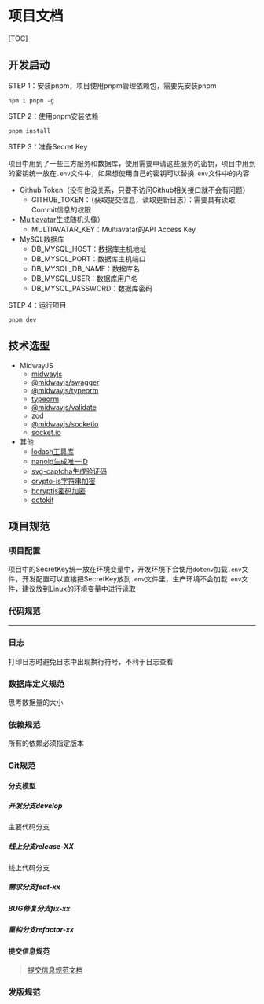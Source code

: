 # 项目文档

[TOC]

## 开发启动

STEP 1：安装pnpm，项目使用pnpm管理依赖包，需要先安装pnpm

```shell
npm i pnpm -g
```

STEP 2：使用pnpm安装依赖

```shell
pnpm install
```

STEP 3：准备Secret Key

项目中用到了一些三方服务和数据库，使用需要申请这些服务的密钥，项目中用到的密钥统一放在`.env`文件中，如果想使用自己的密钥可以替换`.env`文件中的内容

* Github Token（没有也没关系，只要不访问Github相关接口就不会有问题）
  * GITHUB_TOKEN：（获取提交信息，读取更新日志）：需要具有读取Commit信息的权限
* [Multiavatar](https://multiavatar.com/)生成随机头像）
  * MULTIAVATAR_KEY：Multiavatar的API Access Key
* MySQL数据库
  * DB_MYSQL_HOST：数据库主机地址
  * DB_MYSQL_PORT：数据库主机端口
  * DB_MYSQL_DB_NAME：数据库名
  * DB_MYSQL_USER：数据库用户名
  * DB_MYSQL_PASSWORD：数据库密码

STEP 4：运行项目

```shell
pnpm dev
```

## 技术选型

* MidwayJS
  * [midwayjs](https://midwayjs.org/docs/intro)
  * [@midwayjs/swagger](https://midwayjs.org/docs/decorator_index#midwayjsswagger)
  * [@midwayjs/typeorm](https://midwayjs.org/docs/extensions/orm)
  * [typeorm](https://typeorm.io/)
  * [@midwayjs/validate](https://midwayjs.org/docs/hooks/validate)
  * [zod](https://zod.dev/)
  * [@midwayjs/socketio](https://midwayjs.org/docs/extensions/socketio)
  * [socket.io](https://socket.io/docs/v4/)
* 其他
  * [lodash工具库](https://www.npmjs.com/package/lodash)
  * [nanoid生成唯一ID](https://www.npmjs.com/package/nanoid)
  * [svg-captcha生成验证码](https://www.npmjs.com/package/svg-captcha)
  * [crypto-js字符串加密](https://www.npmjs.com/package/crypto-js)
  * [bcryptjs密码加密](https://www.npmjs.com/package/bcryptjs)
  * [octokit](https://www.npmjs.com/package/octokit)

## 项目规范

### 项目配置

项目中的SecretKey统一放在环境变量中，开发环境下会使用`dotenv`加载`.env`文件，开发配置可以直接把SecretKey放到`.env`文件里，生产环境不会加载`.env`文件，建议放到Linux的环境变量中进行读取

### 代码规范

---

### 日志

打印日志时避免日志中出现换行符号，不利于日志查看

### 数据库定义规范

思考数据量的大小

### 依赖规范

所有的依赖必须指定版本

### Git规范

#### 分支模型

##### 开发分支develop

主要代码分支

##### 线上分支release-XX

线上代码分支

##### 需求分支feat-xx

##### BUG修复分支fix-xx

##### 重构分支refactor-xx

#### 提交信息规范

> [提交信息规范文档](https://www.conventionalcommits.org/zh-hans/v1.0.0/)

### 发版规范
